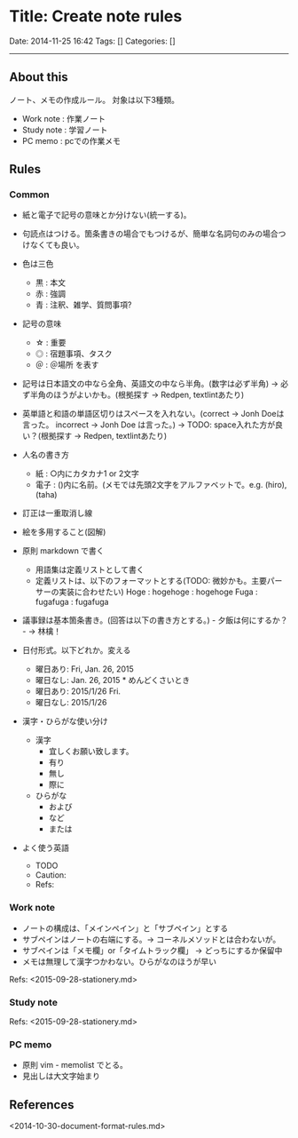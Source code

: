 # Title: Create note rules

Date: 2014-11-25 16:42
Tags: []
Categories: []

---

## About this

ノート、メモの作成ルール。
対象は以下3種類。

- Work note : 作業ノート
- Study note : 学習ノート
- PC memo : pcでの作業メモ

## Rules

### Common

- 紙と電子で記号の意味とか分けない(統一する)。
- 句読点はつける。箇条書きの場合でもつけるが、簡単な名詞句のみの場合つけなくても良い。
- 色は三色
    - 黒 : 本文
    - 赤 : 強調
    - 青 : 注釈、雑学、質問事項?
- 記号の意味
    - ☆ : 重要
    - ◎ : 宿題事項、タスク
    - ＠ : ＠場所 を表す

- 記号は日本語文の中なら全角、英語文の中なら半角。(数字は必ず半角) -> 必ず半角のほうがよいかも。(根拠探す -> Redpen, textlintあたり)
- 英単語と和語の単語区切りはスペースを入れない。(correct -> Jonh Doeは言った。 incorrect -> Jonh Doe は言った。) -> TODO: space入れた方が良い？(根拠探す -> Redpen, textlintあたり)
- 人名の書き方
    - 紙 : ○内にカタカナ1 or 2文字
    - 電子 : ()内に名前。(メモでは先頭2文字をアルファベットで。e.g. (hiro), (taha)
- 訂正は一重取消し線
- 絵を多用すること(図解)
- 原則 markdown で書く
    - 用語集は定義リストとして書く
    - 定義リストは、以下のフォーマットとする(TODO: 微妙かも。主要パーサーの実装に合わせたい)
            Hoge
            : hogehoge
            : hogehoge
            Fuga
            : fugafuga
            : fugafuga
- 議事録は基本箇条書き。(回答は以下の書き方とする。)
        - 夕飯は何にするか？
            - -> 林檎！
- 日付形式。以下どれか。変える
    - 曜日あり: Fri, Jan. 26, 2015
    - 曜日なし: Jan. 26, 2015
    \* めんどくさいとき
    - 曜日あり: 2015/1/26 Fri.
    - 曜日なし: 2015/1/26
- 漢字・ひらがな使い分け
    - 漢字
        - 宜しくお願い致します。
        - 有り
        - 無し
        - 際に
    - ひらがな
        - および
        - など
        - または
- よく使う英語
    - TODO
    - Caution:
    - Refs:

### Work note

- ノートの構成は、「メインペイン」と「サブペイン」とする
- サブペインはノートの右端にする。-> コーネルメソッドとは合わないが。
- サブペインは「メモ欄」or「タイムトラック欄」 -> どっちにするか保留中
- メモは無理して漢字つかわない。ひらがなのほうが早い

Refs: <2015-09-28-stationery.md>

### Study note

Refs: <2015-09-28-stationery.md>

### PC memo

- 原則 vim - memolist でとる。
- 見出しは大文字始まり

## References

<2014-10-30-document-format-rules.md>


